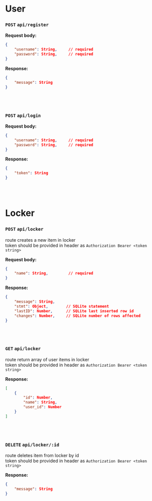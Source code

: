 # User

### `POST` `api/register`

**Request body:**<br>

```json
{
    "username": String,     // required
    "password": String,     // required
}
```

**Response:**<br>

```json
{
    "message": String
}
```

<br>
<br>

### `POST` `api/login`

**Request body:**<br>

```json
{
    "username": String,     // required
    "password": String,     // required
}
```

**Response:**<br>

```json
{
    "token": String
}
```

<br>
<br>

# Locker

### `POST` `api/locker`

route creates a new item in locker <br>
token should be provided in header as `Authorization Bearer <token  string>`

**Request body:**<br>

```json
{
    "name": String,         // required
}
```

**Response:**<br>

```json
{
    "message": String,
    "stmt": Object,        // SQLite statement
    "lastID": Number,      // SQLite last inserted row id
    "changes": Number,     // SQLite number of rows affected
}
```

<br>
<br>

### `GET` `api/locker`

route return array of user items in locker <br>
token should be provided in header as `Authorization Bearer <token  string>`

**Response:**<br>

```json
[
    {
        "id": Number,
        "name": String,
        "user_id": Number
    }
]
```

<br>
<br>

### `DELETE` `api/locker/:id`

route deletes item from locker by id <br>
token should be provided in header as `Authorization Bearer <token  string>`

**Response:**<br>

```json
{
    "message": String
}
```

<br>
<br>
